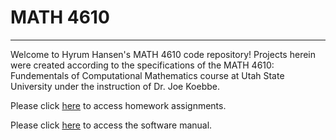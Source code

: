 # MATH 4610
***

Welcome to Hyrum Hansen's MATH 4610 code repository! Projects herein were created according to the specifications of the MATH 4610: Fundementals of Computational Mathematics course at Utah State University under the instruction of Dr. Joe Koebbe. 

Please click [here]() to access homework assignments.

Please click [here]() to access the software manual. 
